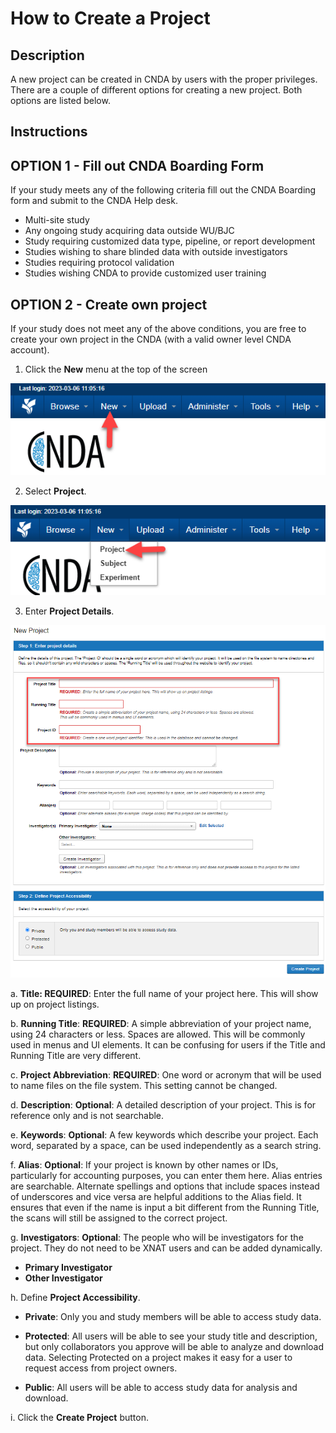# How to Create a Project

## Description
A new project can be created in CNDA by users with the proper privileges. There are a couple of different options for creating a new project. Both options are listed below.

## Instructions
## OPTION 1 - Fill out CNDA Boarding Form
If your study meets any of the following criteria fill out the CNDA Boarding form and submit to the CNDA Help desk.

 - Multi-site study
 - Any ongoing study acquiring data outside WU/BJC
 - Study requiring customized data type, pipeline, or report development
 - Studies wishing to share blinded data with outside investigators
 - Studies requiring protocol validation
 - Studies wishing CNDA to provide customized user training

## OPTION 2 - Create own project
If your study does not meet any of the above conditions, you are free to create your own project in the CNDA (with a valid owner level CNDA account).

1. Click the **New** menu at the top of the screen

![new drop down](images/CreateProj1.jpg)

2. Select **Project**.

![project selected](images/CreateProj2.jpg)

3. Enter **Project Details**.

![new project page](images/CreateProj3.jpg)

  a. **Title: REQUIRED**: Enter the full name of your project here. This will show up on project listings.
  
  b. **Running Title**: **REQUIRED**: A simple abbreviation of your project name, using 24 characters or less. Spaces are allowed. This will be commonly used in menus and UI elements. It can be confusing for users if the 
     Title and Running Title are very different.
     
  c. **Project Abbreviation**: **REQUIRED**: One word or acronym that will be used to name files on the file system. This setting cannot be changed.
  
  d. **Description**: **Optional**: A detailed description of your project. This is for reference only and is not searchable.
  
  e. **Keywords**: **Optional**: A few keywords which describe your project. Each word, separated by a space, can be used independently as a search string.
  
  f. **Alias**: **Optional**: If your project is known by other names or IDs, particularly for accounting purposes, you can enter them here. Alias entries are searchable. Alternate spellings and options that include 
     spaces instead of underscores and vice versa are helpful additions to the Alias field. It ensures that even if the name is input a bit different from the Running Title, the scans will still be assigned to the correct 
     project.
     
  g. **Investigators**: **Optional**: The people who will be investigators for the project. They do not need to be XNAT users and can be added dynamically.
  
   - **Primary Investigator**      
   - **Other Investigator**
       
  h. Define **Project Accessibility**.
  
   - **Private**: Only you and study members will be able to access study data.
  
   - **Protected**: All users will be able to see your study title and description, but only collaborators you approve will be able to analyze and download data. Selecting Protected on a project makes it easy for a             user to request access from project owners.
  
 - **Public**: All users will be able to access study data for analysis and download.

i. Click the **Create Project** button.
